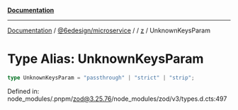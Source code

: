 [**Documentation**](../../../../../README.md)

***

[Documentation](../../../../../README.md) / [@6edesign/microservice](../../../README.md) / [](../../../README.md) / [z](../README.md) / UnknownKeysParam

# Type Alias: UnknownKeysParam

```ts
type UnknownKeysParam = "passthrough" | "strict" | "strip";
```

Defined in: node\_modules/.pnpm/zod@3.25.76/node\_modules/zod/v3/types.d.cts:497

